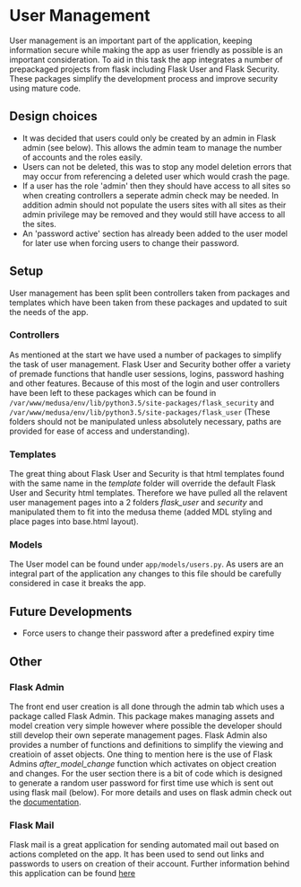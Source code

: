 # User Management

User management is an important part of the application, keeping information secure while making the app as user friendly as possible is an important consideration. To aid in this task the app integrates a number of prepackaged projects from flask including Flask User and Flask Security. These packages simplify the development process and improve security using mature code.

## Design choices

* It was decided that users could only be created by an admin in Flask admin (see below). This allows the admin team to manage the number of accounts and the roles easily.
* Users can not be deleted, this was to stop any model deletion errors that may occur from referencing a deleted user which would crash the page.
* If a user has the role 'admin' then they should have access to all sites so when creating controllers a seperate admin check may be needed. In addition admin should not populate the users sites with all sites as their admin privilege may be removed and they would still have access to all the sites.
* An 'password active' section has already been added to the user model for later use when forcing users to change their password.

## Setup

User management has been split been controllers taken from packages and templates which have been taken from these packages and updated to suit the needs of the app.

### Controllers

As mentioned at the start we have used a number of packages to simplify the task of user management. Flask User and Security bother offer a variety of premade functions that handle user sessions, logins, password hashing and other features. Because of this most of the login and user controllers have been left to these packages which can be found in `/var/www/medusa/env/lib/python3.5/site-packages/flask_security` and `/var/www/medusa/env/lib/python3.5/site-packages/flask_user` (These folders should not be manipulated unless absolutely necessary, paths are provided for ease of access and understanding).

### Templates

The great thing about Flask User and Security is that html templates found with the same name in the *template* folder will override the default Flask User and Security html templates. Therefore we have pulled all the relavent user management pages into a 2 folders *flask_user* and *security* and manipulated them to fit into the medusa theme (added MDL styling and place pages into base.html layout).

### Models

The User model can be found under `app/models/users.py`. As users are an integral part of the application any changes to this file should be carefully considered in case it breaks the app.

## Future Developments

* Force users to change their password after a predefined expiry time

## Other

### Flask Admin

The front end user creation is all done through the admin tab which uses a package called Flask Admin. This package makes managing assets and model creation very simple however where possible the developer should still develop their own seperate management pages. Flask Admin also provides a number of functions and definitions to simplify the viewing and creatioin of asset objects. One thing to mention here is the use of Flask Admins *after_model_change* function which activates on object creation and changes. For the user section there is a bit of code which is designed to generate a random user password for first time use which is sent out using flask mail (below). For more details and uses on flask admin check out the [documentation](https://flask-admin.readthedocs.io/en/latest/).

### Flask Mail

Flask mail is a great application for sending automated mail out based on actions completed on the app. It has been used to send out links and passwords to users on creation of their account. Further information behind this application can be found [here](https://pythonhosted.org/Flask-Mail/)

